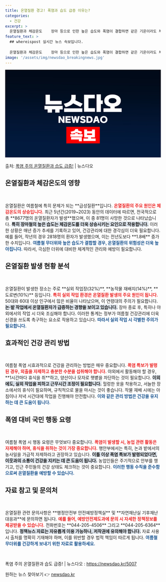 ```yaml
---
title: 온열질환 경고! 폭염과 습도 급증 이유는?
categories:
  - 건강
excerpt: >
  온열질환과 체감온도    장마 등으로 인한 높은 습도와 폭염이 결합하면 같은 기온이라도 체감온도가 상승해 온…
feature_text: >
  ## whereispost 실시간 뉴스 속보입니다.

  온열질환과 체감온도    장마 등으로 인한 높은 습도와 폭염이 결합하면 같은 기온이라도 체감온도가 상승해 온…
image: '/assets/img/newsdao_breakingnews.jpg'
---
```


![뉴스다오 속보](/assets/img/newsdao_breakingnews.jpg)

<p>출처: <a href="https://newsdao.kr/5007" rel="dofollow">폭염 주의 온열질환과 습도 급증!</a> | 뉴스다오</p>

<h2 data-ke-size="size26">온열질환과 체감온도의 영향</h2>

<p data-ke-size="size16">&nbsp;</p>  
온열질환은 여름철에 특히 문제가 되는 **급성질환**입니다. <b><span style="color: #ee2323;">온열질환의 주요 원인은 체감온도의 상승입니다.</span></b> 최근 5년간(2019~2023) 동안의 데이터에 따르면, 전국적으로 총 **8677명의 온열질환자가 발생**했으며, 이 중 81명이 사망한 것으로 나타났습니다. <b><span style="background-color: #21538527;">특히 장마철의 높은 습도는 체감온도를 더욱 상승시키는 요인으로 작용합니다.</span></b> 이러한 상황은 매년 증가 추세를 기록하고 있어, 건강관리에 대한 경각심이 더욱 필요합니다. 예를 들어, 작년의 경우 2818명의 환자가 발생했으며, 이는 전년도보다 **1.8배** 증가한 수치입니다. <b><span style="color: #1a5490;">여름철 무더위와 높은 습도가 결합할 경우, 온열질환의 위험성은 더욱 높아집니다.</span></b> 따라서, 극심한 더위에 대비한 체계적인 관리와 예방이 필요합니다.

<h2 data-ke-size="size26">온열질환 발생 현황 분석</h2>

<p data-ke-size="size16">&nbsp;</p>  
온열질환이 발생한 장소는 주로 **실외 작업장(32%)**, **농작물 재배지(14%)**, **도로변(10%)** 등입니다. <b><span style="color: #ee2323;">특히 실외 작업 환경은 온열질환 발생의 주요 원인이 됩니다.</span></b> 50대와 60대 이상 인구에서 많은 비율이 나타났으며, 이 연령대의 주의가 필요합니다. <b><span style="background-color: #21538527;">논·밭 작업에서 온열질환자가 급증하는 경향을 보이고 있습니다.</span></b> 장마 종료 후, 특히나 야외에서의 작업 시 더욱 조심해야 합니다. 이러한 통계는 정부가 여름철 건강관리에 더욱 신경을 쓰도록 촉구하는 요소로 작용하고 있습니다. <b><span style="color: #1a5490;">따라서 실외 작업 시 각별한 주의가 필요합니다.</span></b>

<h2 data-ke-size="size26">효과적인 건강 관리 방법</h2>

<p data-ke-size="size16">&nbsp;</p>  
여름철 폭염 시효과적으로 건강을 관리하는 방법은 매우 중요합니다. <b><span style="color: #ee2323;">폭염 특보가 발령된 경우, 외출을 자제하고 충분한 수분을 섭취해야 합니다.</span></b> 야외에서 활동해야 할 경우, **1시간마다 휴식을 취**하고, 양산이나 모자로 햇볕을 차단하는 것이 필요합니다. <b><span style="background-color: #21538527;">이외에도, 실외 작업을 피하고 근무시간 조정이 필요합니다.</span></b> 헐렁한 옷을 착용하고, 서늘한 장소에서의 휴식이 필요하며, 규칙적으로 물을 마시는 것이 좋습니다. 작물 재배 시에는 아침이나 저녁 시간대에 작업을 진행해야 안전합니다. <b><span style="color: #1a5490;">이와 같은 관리 방법은 건강을 유지하는 데 큰 도움이 됩니다.</span></b> 

<h2 data-ke-size="size26">폭염 대비 국민 행동 요령</h2>

<p data-ke-size="size16">&nbsp;</p>  
여름철 폭염 시 행동 요령은 무엇보다 중요합니다. <b><span style="color: #ee2323;">폭염이 발생할 시, 농업 관련 활동은 자제해야 하며, 휴식을 취하는 것이 가장 중요합니다.</span></b> 행안부에서는 특히, 논과 밭에서의 농사일을 가급적 자제하라고 권장하고 있습니다. <b><span style="background-color: #21538527;">이틀 이상 폭염 특보가 발령되었다면, 이웃과의 소통이 건강을 지키는 데 큰 도움이 됩니다.</span></b> 농업인들은 주기적으로 안부를 챙기고, 인근 주민들의 건강 상태도 체크하는 것이 중요합니다. <b><span style="color: #1a5490;">이러한 행동 수칙을 준수함으로써 온열질환을 예방할 수 있습니다.</span></b>

<h2 data-ke-size="size26">자료 참고 및 문의처</h2>

<p data-ke-size="size16">&nbsp;</p>  
온열질환 관련 문의사항은 **행정안전부 안전예방정책실** 및 **자연재난실 기후재난대응과**에 문의하면 됩니다. <b><span style="color: #ee2323;">예를 들어, 예방안전제도과에 문의 시 자세한 정책정보를 제공받을 수 있습니다.</span></b> 전화번호는 **044-205-4506** 그리고 **044-205-6364**입니다. <b><span style="background-color: #21538527;">정책뉴스 자료는 자유롭게 이용 가능하나, 저작권에 유의해야 합니다.</span></b> 자료 사용 시 출처를 명확히 기재해야 하며, 이를 위반할 경우 법적 책임이 따르게 됩니다. <b><span style="color: #1a5490;">여름철 무더위를 건강하게 보내기 위한 자료로 활용하세요.</span></b> 

<p data-ke-size="size16">&nbsp;</p>  
폭염 주의 온열질환과 습도 급증! | 뉴스다오  : <a href="https://newsdao.kr/5007">https://newsdao.kr/5007</a> 

원하는 뉴스 찾아보기 👉 <a href="https://newsdao.kr" rel="dofollow">newsdao.kr</a>


